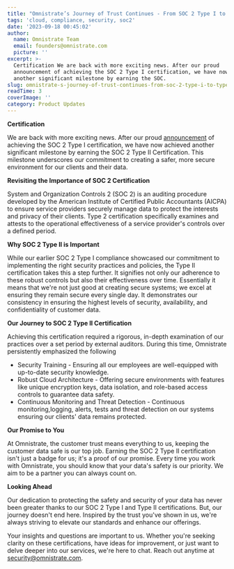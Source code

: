 ```yaml
---
title: "Omnistrate’s Journey of Trust Continues - From SOC 2 Type I to Type II \U0001F6E1️✨"
tags: 'cloud, compliance, security, soc2'
date: '2023-09-18 00:45:02'
author:
  name: Omnistrate Team
  email: founders@omnistrate.com
  picture: ''
excerpt: >-
  Certification We are back with more exciting news. After our proud
  announcement of achieving the SOC 2 Type I certification, we have now achieved
  another significant milestone by earning the SOC.
slug: omnistrate-s-journey-of-trust-continues-from-soc-2-type-i-to-type-ii
readTime: 3
coverImage: ''
category: Product Updates
---
```


**Certification**

We are back with more exciting news. After our proud [announcement][1] of achieving the SOC 2 Type I certification, we have now achieved another significant milestone by earning the SOC 2 Type II Certification. This milestone underscores our commitment to creating a safer, more secure environment for our clients and their data.

**Revisiting the Importance of SOC 2 Certification**

System and Organization Controls 2 (SOC 2) is an auditing procedure developed by the American Institute of Certified Public Accountants (AICPA) to ensure service providers securely manage data to protect the interests and privacy of their clients. Type 2 certification specifically examines and attests to the operational effectiveness of a service provider's controls over a defined period.

**Why SOC 2 Type II is Important**

While our earlier SOC 2 Type I compliance showcased our commitment to implementing the right security practices and policies, the Type II certification takes this a step further. It signifies not only our adherence to these robust controls but also their effectiveness over time. Essentially it means that we're not just good at creating secure systems; we excel at ensuring they remain secure every single day. It demonstrates our consistency in ensuring the highest levels of security, availability, and confidentiality of customer data.

**Our Journey to SOC 2 Type II Certification**

Achieving this certification required a rigorous, in-depth examination of our practices over a set period by external auditors. During this time, Omnistrate persistently emphasized the following

 - Security Training - Ensuring all our employees are well-equipped with
   up-to-date security knowledge. 
 - Robust Cloud Architecture - Offering secure environments with features like unique encryption keys, data
   isolation, and role-based access controls to guarantee data safety.
 - Continuous Monitoring and Threat Detection - Continuous monitoring,logging, alerts, tests and threat detection on our systems ensuring our clients' data remains protected.

**Our Promise to You**

At Omnistrate, the customer trust means everything to us, keeping the customer data safe is our top job. Earning the SOC 2 Type II certification isn't just a badge for us; it's a proof of our promise. Every time you work with Omnistrate, you should know that your data's safety is our priority. We aim to be a partner you can always count on.

**Looking Ahead**

Our dedication to protecting the safety and security of your data has never been greater thanks to our SOC 2 Type I and Type II certifications. But, our journey doesn't end here. Inspired by the trust you've shown in us, we're always striving to elevate our standards and enhance our offerings.

Your insights and questions are important to us. Whether you're seeking clarity on these certifications, have ideas for improvement, or just want to delve deeper into our services, we're here to chat. Reach out anytime at security@omnistrate.com.


  [1]: https://blog.omnistrate.com/posts/26
